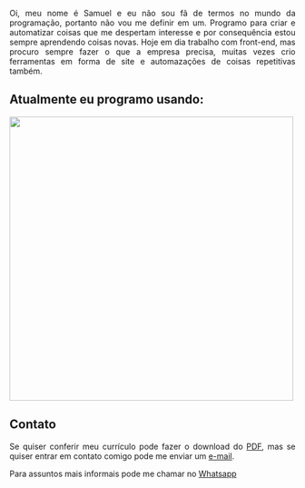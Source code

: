 
<div align="justify">
<p>Oi, meu nome é Samuel e eu não sou fã de termos no mundo da programação, portanto não vou me definir em um. Programo para criar e automatizar coisas que me despertam interesse e por consequência estou sempre aprendendo coisas novas. Hoje em dia trabalho com front-end, mas procuro sempre fazer o que a empresa precisa, muitas vezes crio ferramentas em forma de site e automazações de coisas repetitivas também.
  
<h2>Atualmente eu programo usando:</h2>
  <a href='https://github.com/Guaxininho'><img width=500px src='https://github-readme-stats.vercel.app/api/top-langs/?username=Guaxininho&layout=compact&hide_progress=true&hide_title=True&langs_count=6&theme=transparent&hide_border=True&text_color=66A3D9'/></a>
  
<h2>Contato</h2>
  <p>Se quiser conferir meu currículo pode fazer o download do <a href="https://github.com/Guaxininho/Guaxininho/files/10324325/Curriculo.-.Samuel.Cavalcanti.pdf" download>PDF</a>, mas se quiser entrar em contato comigo pode me enviar um <a href="mailto: samuelcavalcantimg@gmail.com">e-mail</a>.</p>
    <p>Para assuntos mais informais pode me chamar no <a href="https://api.whatsapp.com/send?phone=5532998172723">Whatsapp</a></p>
  
</div>
